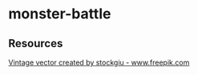 # monster-battle



## Resources

<a href='https://www.freepik.com/vectors/vintage'>Vintage vector created by stockgiu - www.freepik.com</a>